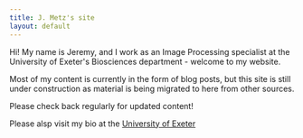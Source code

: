 ```yaml
---
title: J. Metz's site
layout: default
---
```


Hi! My name is Jeremy, and I work as an Image Processing specialist at the University of Exeter's 
Biosciences department - welcome to my website. 

Most of my content is currently in the form of blog posts, but this site is still under construction as material is being migrated to here from other sources. 

Please check back regularly for updated content!

Please alsp visit my bio at the [University of Exeter](http://www.exeter.ac.uk/biomedicalhub/team/drjeremymetz/)
